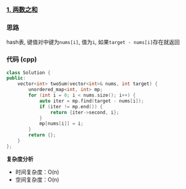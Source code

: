### [1. 两数之和](https://leetcode.cn/problems/two-sum/)
### 思路
hash表, 键值对中键为`nums[i]`, 值为`i`, 如果`target - nums[i]`存在就返回 
### 代码 (cpp)
```cpp
class Solution {
public:
    vector<int> twoSum(vector<int>& nums, int target) {
        unordered_map<int, int> mp;
        for (int i = 0; i < nums.size(); i++) {
            auto iter = mp.find(target - nums[i]);
            if (iter != mp.end()) {
                return {iter->second, i};
            }
            mp[nums[i]] = i;
        }
        return {};
    }
};
```
**复杂度分析**
- 时间复杂度：O(n)
- 空间复杂度：O(n)
